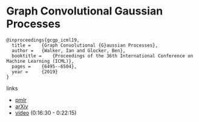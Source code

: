 # Graph Convolutional Gaussian Processes

```
@inproceedings{gcgp_icml19,
  title = 	 {Graph Convolutional {G}aussian Processes},
  author = 	 {Walker, Ian and Glocker, Ben},
  booktitle = 	 {Proceedings of the 36th International Conference on Machine Learning (ICML)},
  pages = 	 {6495--6504},
  year = 	 {2019}
}
```

links
- [pmlr](http://proceedings.mlr.press/v97/walker19a.html)
- [arXiv](https://arxiv.org/abs/1905.05739)
- [video](https://slideslive.com/38917895/gaussian-processes?t=1118) (0:16:30 - 0:22:15)
